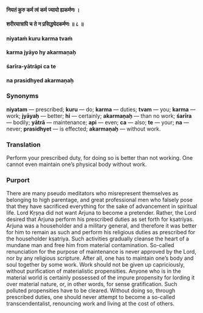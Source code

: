 #### नियतं कुरु कर्म त्वं कर्म ज्यायो ह्यकर्मणः ।
#### शरीरयात्रापि च ते न प्रसिद्ध्येदकर्मणः ॥ ८ ॥

#### niyataṁ kuru karma tvaṁ
#### karma jyāyo hy akarmaṇaḥ
#### śarīra-yātrāpi ca te
#### na prasidhyed akarmaṇaḥ

### Synonyms

**niyatam** — prescribed; **kuru** — do; **karma** — duties; **tvam** — you; **karma** — work; **jyāyaḥ** — better; **hi** — certainly; **akarmaṇaḥ** — than no work; **śarīra** — bodily; **yātrā** — maintenance; **api** — even; **ca** — also; **te** — your; **na** — never; **prasidhyet** — is effected; **akarmaṇaḥ** — without work.

### Translation

Perform your prescribed duty, for doing so is better than not working. One cannot even maintain one’s physical body without work.

### Purport

There are many pseudo meditators who misrepresent themselves as belonging to high parentage, and great professional men who falsely pose that they have sacrificed everything for the sake of advancement in spiritual life. Lord Kṛṣṇa did not want Arjuna to become a pretender. Rather, the Lord desired that Arjuna perform his prescribed duties as set forth for kṣatriyas. Arjuna was a householder and a military general, and therefore it was better for him to remain as such and perform his religious duties as prescribed for the householder kṣatriya. Such activities gradually cleanse the heart of a mundane man and free him from material contamination. So-called renunciation for the purpose of maintenance is never approved by the Lord, nor by any religious scripture. After all, one has to maintain one’s body and soul together by some work. Work should not be given up capriciously, without purification of materialistic propensities. Anyone who is in the material world is certainly possessed of the impure propensity for lording it over material nature, or, in other words, for sense gratification. Such polluted propensities have to be cleared. Without doing so, through prescribed duties, one should never attempt to become a so-called transcendentalist, renouncing work and living at the cost of others.